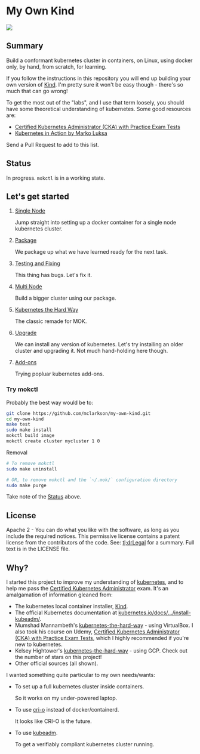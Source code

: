 # My Own Kind

![](docs/images/mokctl-demo.gif)

## Summary

Build a conformant kubernetes cluster in containers, on Linux, using docker only, by hand, from scratch, for learning.

If you follow the instructions in this repository you will end up building your own version of [Kind](https://kind.sigs.k8s.io/). I'm pretty sure it won't be easy though - there's so much that can go wrong!

To get the most out of the "labs", and I use that term loosely, you should have some theoretical understanding of kubernetes. Some good resources are:

* [Certified Kubernetes Administrator (CKA) with Practice Exam Tests](https://www.udemy.com/course/certified-kubernetes-administrator-with-practice-tests/)
* [Kubernetes in Action by Marko Luksa](https://www.goodreads.com/book/show/34013922-kubernetes-in-action)

Send a Pull Request to add to this list.

## Status

In progress. `mokctl` is in a working state.

## Let's get started

1. [Single Node](docs/build.md)
   
   Jump straight into setting up a docker container for a single node kubernetes cluster.

2. [Package](docs/package.md)
   
   We package up what we have learned ready for the next task.

3. [Testing and Fixing](/docs/testfix.md)
   
   This thing has bugs. Let's fix it.

4. [Multi Node]()
   
   Build a bigger cluster using our package.

5. [Kubernetes the Hard Way](/docs/k8shardway.md)
   
   The classic remade for MOK.

6. [Upgrade](/docs/upgrade.md)
   
   We can install any version of kubernetes. Let's try installing an older cluster and upgrading it. Not much hand-holding here though.

7. [Add-ons](/docs/addons.md)
   
   Trying popluar kubernetes add-ons.

### Try mokctl

Probably the best way would be to:

```bash
git clone https://github.com/mclarkson/my-own-kind.git
cd my-own-kind
make test
sudo make install
mokctl build image
mokctl create cluster mycluster 1 0
```

Removal

```bash
# To remove mokctl
sudo make uninstall

# OR, to remove mokctl and the `~/.mok/` configuration directory
sudo make purge
```

Take note of the [Status](#status) above.

## License

Apache 2 - You can do what you like with the software, as long as you include the required notices. This permissive license contains a patent license 
from the contributors of the code. See: [tl;drLegal](https://tldrlegal.com/license/apache-license-2.0-%28apache-2.0%29) for a summary. Full text is in the LICENSE file.

## Why?

I started this project to improve my understanding of [kubernetes](https://kubernetes.io/), and to help me pass the [Certified Kubernetes Administrator](https://www.cncf.io/certification/cka/) exam. It's an amalgamation of information gleaned from:

* The kubernetes local container installer, [Kind](https://kind.sigs.k8s.io/).
* The official Kubernetes documentation at [kubernetes.io/docs/.../install-kubeadm/](https://kubernetes.io/docs/setup/production-environment/tools/kubeadm/install-kubeadm/).
* Mumshad Mannambeth's [kubernetes-the-hard-way](https://github.com/mmumshad/kubernetes-the-hard-way) - using VirtualBox.
  I also took his course on Udemy, [Certified Kubernetes Administrator (CKA) with Practice Exam Tests](https://www.udemy.com/course/certified-kubernetes-administrator-with-practice-tests/), which I highly recommended if you're new to kubernetes.
* Kelsey Hightower's [kubernetes-the-hard-way](https://github.com/kelseyhightower/kubernetes-the-hard-way) - using GCP. Check out the number of stars on this project!
* Other official sources (all shown).

I wanted something quite particular to my own needs/wants:

* To set up a full kubernetes cluster inside containers.
  
  So it works on my under-powered laptop.

* To use [cri-o](https://cri-o.io/) instead of docker/containerd.
  
  It looks like CRI-O is the future.

* To use [kubeadm](https://kubernetes.io/docs/reference/setup-tools/kubeadm/kubeadm/).
  
  To get a verifiably compliant kubernetes cluster running.
